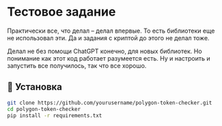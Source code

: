 # Тестовое задание

Практически все, что делал – делал впервые.
То есть библиотеки еще не использовал эти.
Да и задания с криптой до этого не делал тоже.

Делал не без помощи ChatGPT конечно, для новых библиотек.
Но понимание как этот код работает разумеется есть.
Ну и настроить и запустить все получилось, так что все хорошо.


## 🔧 Установка

```bash
git clone https://github.com/yourusername/polygon-token-checker.git
cd polygon-token-checker
pip install -r requirements.txt